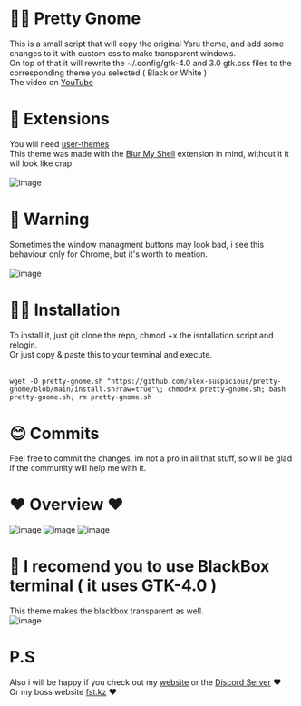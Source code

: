 # 💅🏻 Pretty Gnome
This is a small script that will copy the original Yaru theme, and add some changes to it with custom css to make transparent windows.<br>
On top of that it will rewrite the ~/.config/gtk-4.0 and 3.0 gtk.css files to the corresponding theme you selected ( Black or White )<br>
The video on [YouTube](https://youtu.be/P2ySmzwxCnQ)

# 🧩 Extensions
You will need [user-themes](https://extensions.gnome.org/extension/19/user-themes/)<br>
This theme was made with the [Blur My Shell](https://extensions.gnome.org/extension/3193/blur-my-shell/) extension in mind, without it it wil look like crap.<br><br>
![image](https://github.com/user-attachments/assets/c37b54a9-266d-4818-a825-eb9628a80389)

# 🚨 Warning
Sometimes the window managment buttons may look bad, i see this behaviour only for Chrome, but it's worth to mention.<br><br>
![image](https://github.com/user-attachments/assets/f5922a84-6cea-438d-9374-f7a3eac61e6b)

# 🧑‍💻 Installation
To install it, just git clone the repo, chmod +x the isntallation script and relogin.<br>
Or just copy & paste this to your terminal and execute.
######
    wget -O pretty-gnome.sh "https://github.com/alex-suspicious/pretty-gnome/blob/main/install.sh?raw=true"\; chmod+x pretty-gnome.sh; bash pretty-gnome.sh; rm pretty-gnome.sh

# 😊 Commits
Feel free to commit the changes, im not a pro in all that stuff, so will be glad if the community will help me with it.

# ❤️ Overview ❤️
![image](https://github.com/user-attachments/assets/d93c3d5a-395c-4aa0-a843-079374f98232)
![image](https://github.com/user-attachments/assets/e5eae3bf-3479-4d82-943f-7944a0569b87)
![image](https://github.com/user-attachments/assets/4c6dca3f-75bb-4321-bd41-76fef17ad221)


# 🤗 I recomend you to use BlackBox terminal ( it uses GTK-4.0 )
This theme makes the blackbox transparent as well.<br>
![image](https://github.com/user-attachments/assets/953f9641-59bb-4c0b-8328-370636451286)

# P.S
Also i will be happy if you check out my [website](http://mentalgames.org/) or the [Discord Server](https://discord.gg/w9XsgY8ZpS) ❤️<br>
Or my boss website [fst.kz](https://fst.kz/) ❤️
